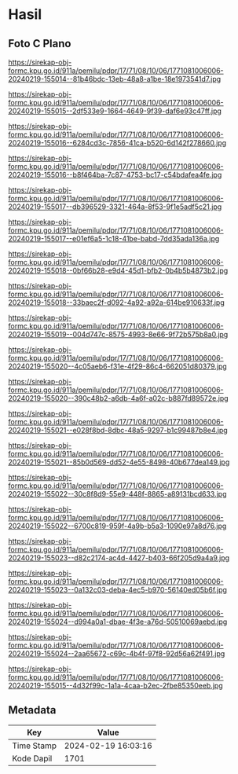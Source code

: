 # Hasil

## Foto C Plano

https://sirekap-obj-formc.kpu.go.id/911a/pemilu/pdpr/17/71/08/10/06/1771081006006-20240219-155014--81b46bdc-13eb-48a8-a1be-18e1973541d7.jpg

https://sirekap-obj-formc.kpu.go.id/911a/pemilu/pdpr/17/71/08/10/06/1771081006006-20240219-155015--2df533e9-1664-4649-9f39-daf6e93c47ff.jpg

https://sirekap-obj-formc.kpu.go.id/911a/pemilu/pdpr/17/71/08/10/06/1771081006006-20240219-155016--6284cd3c-7856-41ca-b520-6d142f278660.jpg

https://sirekap-obj-formc.kpu.go.id/911a/pemilu/pdpr/17/71/08/10/06/1771081006006-20240219-155016--b8f464ba-7c87-4753-bc17-c54bdafea4fe.jpg

https://sirekap-obj-formc.kpu.go.id/911a/pemilu/pdpr/17/71/08/10/06/1771081006006-20240219-155017--db396529-3321-464a-8f53-9f1e5adf5c21.jpg

https://sirekap-obj-formc.kpu.go.id/911a/pemilu/pdpr/17/71/08/10/06/1771081006006-20240219-155017--e01ef6a5-1c18-41be-babd-7dd35ada136a.jpg

https://sirekap-obj-formc.kpu.go.id/911a/pemilu/pdpr/17/71/08/10/06/1771081006006-20240219-155018--0bf66b28-e9d4-45d1-bfb2-0b4b5b4873b2.jpg

https://sirekap-obj-formc.kpu.go.id/911a/pemilu/pdpr/17/71/08/10/06/1771081006006-20240219-155018--33baec2f-d092-4a92-a92a-614be910633f.jpg

https://sirekap-obj-formc.kpu.go.id/911a/pemilu/pdpr/17/71/08/10/06/1771081006006-20240219-155019--004d747c-8575-4993-8e66-9f72b575b8a0.jpg

https://sirekap-obj-formc.kpu.go.id/911a/pemilu/pdpr/17/71/08/10/06/1771081006006-20240219-155020--4c05aeb6-f31e-4f29-86c4-662051d80379.jpg

https://sirekap-obj-formc.kpu.go.id/911a/pemilu/pdpr/17/71/08/10/06/1771081006006-20240219-155020--390c48b2-a6db-4a6f-a02c-b887fd89572e.jpg

https://sirekap-obj-formc.kpu.go.id/911a/pemilu/pdpr/17/71/08/10/06/1771081006006-20240219-155021--e028f8bd-8dbc-48a5-9297-b1c99487b8e4.jpg

https://sirekap-obj-formc.kpu.go.id/911a/pemilu/pdpr/17/71/08/10/06/1771081006006-20240219-155021--85b0d569-dd52-4e55-8498-40b677dea149.jpg

https://sirekap-obj-formc.kpu.go.id/911a/pemilu/pdpr/17/71/08/10/06/1771081006006-20240219-155022--30c8f8d9-55e9-448f-8865-a89131bcd633.jpg

https://sirekap-obj-formc.kpu.go.id/911a/pemilu/pdpr/17/71/08/10/06/1771081006006-20240219-155022--6700c819-959f-4a9b-b5a3-1090e97a8d76.jpg

https://sirekap-obj-formc.kpu.go.id/911a/pemilu/pdpr/17/71/08/10/06/1771081006006-20240219-155023--d82c2174-ac4d-4427-b403-66f205d9a4a9.jpg

https://sirekap-obj-formc.kpu.go.id/911a/pemilu/pdpr/17/71/08/10/06/1771081006006-20240219-155023--0a132c03-deba-4ec5-b970-56140ed05b6f.jpg

https://sirekap-obj-formc.kpu.go.id/911a/pemilu/pdpr/17/71/08/10/06/1771081006006-20240219-155024--d994a0a1-dbae-4f3e-a76d-50510069aebd.jpg

https://sirekap-obj-formc.kpu.go.id/911a/pemilu/pdpr/17/71/08/10/06/1771081006006-20240219-155024--2aa65672-c69c-4b4f-97f8-92d56a62f491.jpg

https://sirekap-obj-formc.kpu.go.id/911a/pemilu/pdpr/17/71/08/10/06/1771081006006-20240219-155015--4d32f99c-1a1a-4caa-b2ec-2fbe85350eeb.jpg


## Metadata

| Key        | Value               |
| ---------- | ------------------- |
| Time Stamp | 2024-02-19 16:03:16 |
| Kode Dapil | 1701                |



